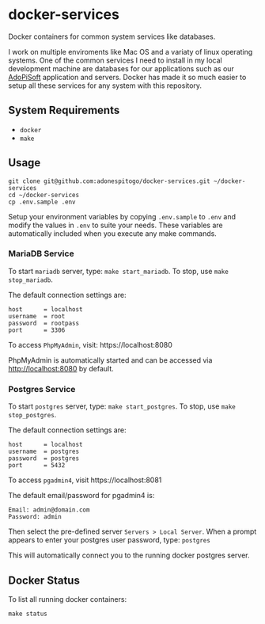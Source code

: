 # docker-services

Docker containers for common system services like databases.

I work on multiple enviroments like Mac OS and a variaty of linux operating systems. One of the common services I need to install in my local development machine are databases for our
applications such as our [AdoPiSoft](https://wwww.adopisoft.com) application and servers. Docker has made it so much easier to setup all these services for any system with this repository.

## System Requirements

- `docker`
- `make`

## Usage

```
git clone git@github.com:adonespitogo/docker-services.git ~/docker-services
cd ~/docker-services
cp .env.sample .env
```

Setup your environment variables by copying `.env.sample` to `.env` and modify the values in `.env` to suite your needs.
These variables are automatically included when you execute any make commands.

### MariaDB Service

To start `mariadb` server, type: `make start_mariadb`. To stop, use `make stop_mariadb`.

The default connection settings are:

```
host      = localhost
username  = root
password  = rootpass
port      = 3306
```

To access `PhpMyAdmin`, visit: https://localhost:8080

PhpMyAdmin is automatically started and can be accessed via [http://localhost:8080](http://localhost:8080) by default.

### Postgres Service

To start `postgres` server, type: `make start_postgres`. To stop, use `make stop_postgres`.

The default connection settings are:

```
host      = localhost
username  = postgres
password  = postgres
port      = 5432
```

To access `pgadmin4`, visit https://localhost:8081

The default email/password for pgadmin4 is:

```
Email: admin@domain.com
Password: admin
```

Then select the pre-defined server `Servers > Local Server`. When a prompt appears to enter your postgres user password, type: `postgres`

This will automatically connect you to the running docker postgres server.

## Docker Status

To list all running docker containers:

```
make status
```
